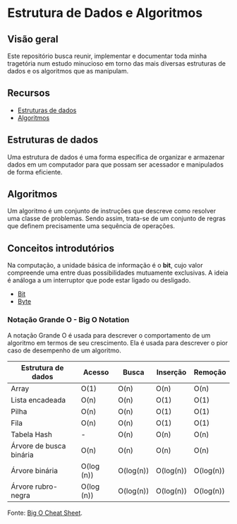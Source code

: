 # Estrutura de Dados e Algoritmos

## Visão geral

Este repositório busca reunir, implementar e documentar toda minha tragetória num estudo minucioso em torno das mais diversas estruturas de dados e os algoritmos que as manipulam.

## Recursos

- [Estruturas de dados](src/data-structure/)
- [Algoritmos](src/algorithms/)

## Estruturas de dados

Uma estrutura de dados é uma forma específica de organizar e armazenar dados em um computador para que possam ser acessador e manipulados de forma eficiente.

## Algoritmos

Um algoritmo é um conjunto de instruções que descreve como resolver uma classe de problemas. Sendo assim, trata-se de um conjunto de regras que definem precisamente uma sequência de operações.

## Conceitos introdutórios

Na computação, a unidade básica de informação é o **bit**, cujo valor compreende uma entre duas possibilidades mutuamente exclusivas. A ideia é análoga a um interruptor que pode estar ligado ou desligado.

- [Bit](src/intro-concepts/bit-and-byte/bit.md)
- [Byte](src/intro-concepts//bit-and-byte/byte.md)

### Notação Grande O - Big O Notation

A notação Grande O é usada para descrever o comportamento de um algoritmo em termos de seu crescimento. Ela é usada para descrever o pior caso de desempenho de um algoritmo.

| Estrutura de dados      | Acesso     | Busca     | Inserção  | Remoção   |
| ----------------------- | ---------- | --------- | --------- | --------- |
| Array                   | O(1)       | O(n)      | O(n)      | O(n)      |
| Lista encadeada         | O(n)       | O(n)      | O(1)      | O(1)      |
| Pilha                   | O(n)       | O(n)      | O(1)      | O(1)      |
| Fila                    | O(n)       | O(n)      | O(1)      | O(1)      |
| Tabela Hash             | -          | O(n)      | O(n)      | O(n)      |
| Árvore de busca binária | O(n)       | O(n)      | O(n)      | O(n)      |
| Árvore binária          | O(log (n)) | O(log(n)) | O(log(n)) | O(log(n)) |
| Árvore rubro-negra      | O(log (n)) | O(log(n)) | O(log(n)) | O(log(n)) |

Fonte: [Big O Cheat Sheet](https://www.bigocheatsheet.com/).
